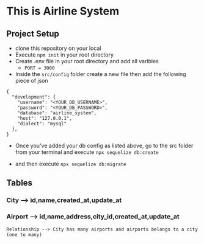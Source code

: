 # This is Airline System

## Project Setup

- clone this repository on your local
- Execute `npm init` in your root directory
- Create .env file in your root directory and add all varibles
  - `PORT = 3000`
- Inside the `src/config` folder create a new file then add the following piece of json

```
{
  "development": {
    "username": "<YOUR_DB_USERNAME>",
    "password": "<YOUR_DB_PASSWORD>",
    "database": "airline_system",
    "host": "127.0.0.1",
    "dialect": "mysql"
  },
}
```

- Once you've added your db config as listed above, go to the src folder from your terminal and execute `npx sequelize db:create`
<!-- if some error shown related to mysql root@localhost password then see this blog -
 https://phoenixnap.com/kb/access-denied-for-user-root-localhost -->
- and then execute
  `npx sequelize db:migrate`

## Tables

### City --> id,name,created_at,update_at

### Airport --> id,name,address,city_id,created_at,update_at

    Relationship --> City has many airports and airports belongs to a city (one to many)
